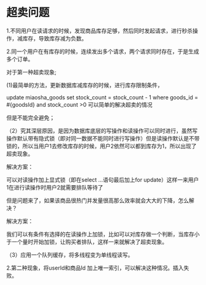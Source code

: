 # 超卖问题

1.不同用户在读请求的时候，发现商品库存足够，然后同时发起请求，进行秒杀操作，减库存，导致库存减为负数。

2.同一个用户在有库存的时候，连续发出多个请求，两个请求同时存在，于是生成多个订单。

对于第一种超卖现象;

(1)最简单的方法，更新数据库减库存的时候，进行库存限制条件，

update miaosha_goods set stock_count = stock_count - 1 where goods_id = #{goodsId} and stock_count >0
可以简单的解决超卖的情况

但是不能完全避免；

（2）究其深层原因，是因为数据库底层的写操作和读操作可以同时进行，虽然写操作默认带有隐式锁（即对同一数据不能同时进行写操作）但是读操作默认是不带锁的，所以当用户1去修改库存的时候，用户2依然可以都到库存为1，所以出现了超卖现象。

解决方案：

可以对读操作加上显式锁（即在select ...语句最后加上for update）这样一来用户1在进行读操作时用户2就需要排队等待了

但是问题来了，如果该商品很热门并发量很高那么效率就会大大的下降，怎么解决？

解决方案：

我们可以有条件有选择的在读操作上加锁，比如可以对库存做一个判断，当库存小于一个量时开始加锁，让购买者排队，这样一来就解决了超卖现象。

（3）应用一个队列缓存，将多线程变为单线程读写。

 2.第二种现象，将userId和商品Id 加上唯一索引，可以解决这种情况。插入失败。
